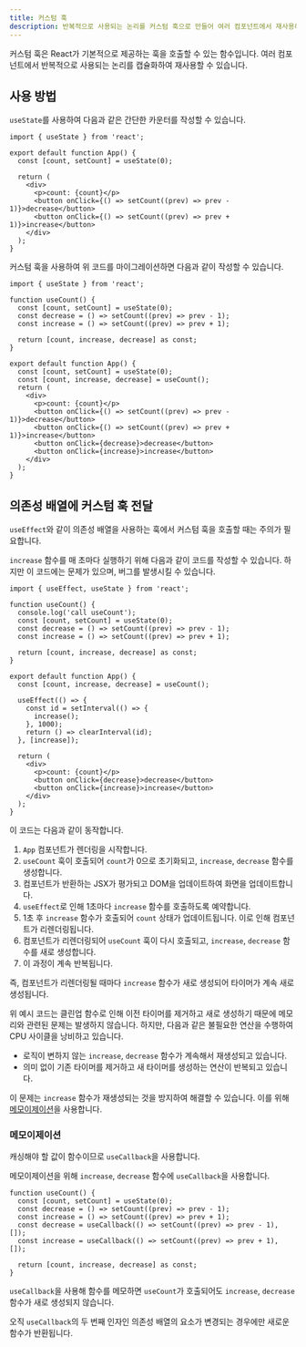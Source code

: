 ```yaml
---
title: 커스텀 훅
description: 반복적으로 사용되는 논리를 커스텀 훅으로 만들어 여러 컴포넌트에서 재사용하는 방법을 알아봅니다.
---
```


커스텀 훅은 React가 기본적으로 제공하는 훅을 호출할 수 있는 함수입니다. 여러 컴포넌트에서 반복적으로 사용되는 논리를 캡슐화하여 재사용할 수 있습니다.

## 사용 방법

`useState`를 사용하여 다음과 같은 간단한 카운터를 작성할 수 있습니다.

```tsx
import { useState } from 'react';

export default function App() {
  const [count, setCount] = useState(0);

  return (
    <div>
      <p>count: {count}</p>
      <button onClick={() => setCount((prev) => prev - 1)}>decrease</button>
      <button onClick={() => setCount((prev) => prev + 1)}>increase</button>
    </div>
  );
}
```

커스텀 훅을 사용하여 위 코드를 마이그레이션하면 다음과 같이 작성할 수 있습니다.

```tsx ins={3-9,13,19-20} del={12,17-18}
import { useState } from 'react';

function useCount() {
  const [count, setCount] = useState(0);
  const decrease = () => setCount((prev) => prev - 1);
  const increase = () => setCount((prev) => prev + 1);

  return [count, increase, decrease] as const;
}

export default function App() {
  const [count, setCount] = useState(0);
  const [count, increase, decrease] = useCount();
  return (
    <div>
      <p>count: {count}</p>
      <button onClick={() => setCount((prev) => prev - 1)}>decrease</button>
      <button onClick={() => setCount((prev) => prev + 1)}>increase</button>
      <button onClick={decrease}>decrease</button>
      <button onClick={increase}>increase</button>
    </div>
  );
}
```

## 의존성 배열에 커스텀 훅 전달

`useEffect`와 같이 의존성 배열을 사용하는 훅에서 커스텀 훅을 호출할 때는 주의가 필요합니다.

`increase` 함수를 매 초마다 실행하기 위해 다음과 같이 코드를 작성할 수 있습니다. 하지만 이 코드에는 문제가 있으며, 버그를 발생시킬 수 있습니다.

```tsx ins={4, 15-20} collapse={5-10, 21-29}
import { useEffect, useState } from 'react';

function useCount() {
  console.log('call useCount');
  const [count, setCount] = useState(0);
  const decrease = () => setCount((prev) => prev - 1);
  const increase = () => setCount((prev) => prev + 1);

  return [count, increase, decrease] as const;
}

export default function App() {
  const [count, increase, decrease] = useCount();

  useEffect(() => {
    const id = setInterval(() => {
      increase();
    }, 1000);
    return () => clearInterval(id);
  }, [increase]);

  return (
    <div>
      <p>count: {count}</p>
      <button onClick={decrease}>decrease</button>
      <button onClick={increase}>increase</button>
    </div>
  );
}
```

이 코드는 다음과 같이 동작합니다.

1. `App` 컴포넌트가 렌더링을 시작합니다.
2. `useCount` 훅이 호출되어 `count`가 0으로 초기화되고, `increase`, `decrease` 함수를 생성합니다.
3. 컴포넌트가 반환하는 JSX가 평가되고 DOM을 업데이트하여 화면을 업데이트합니다.
4. `useEffect`로 인해 1초마다 `increase` 함수를 호출하도록 예약합니다.
5. 1초 후 `increase` 함수가 호출되어 `count` 상태가 업데이트됩니다. 이로 인해 컴포넌트가 리렌더링됩니다.
6. 컴포넌트가 리렌더링되어 `useCount` 훅이 다시 호출되고, `increase`, `decrease` 함수를 새로 생성합니다.
7. 이 과정이 계속 반복됩니다.

즉, 컴포넌트가 리렌더링될 때마다 `increase` 함수가 새로 생성되어 타이머가 계속 새로 생성됩니다.

위 예시 코드는 클린업 함수로 인해 이전 타이머를 제거하고 새로 생성하기 때문에 메모리와 관련된 문제는 발생하지 않습니다. 하지만, 다음과 같은 불필요한 연산을 수행하여 CPU 사이클을 낭비하고 있습니다.

- 로직이 변하지 않는 `increase`, `decrease` 함수가 계속해서 재생성되고 있습니다.
- 의미 없이 기존 타이머를 제거하고 새 타이머를 생성하는 연산이 반복되고 있습니다.

이 문제는 `increase` 함수가 재생성되는 것을 방지하여 해결할 수 있습니다. 이를 위해 [메모이제이션](/react/memoization)을 사용합니다.

### 메모이제이션

캐싱해야 할 값이 함수이므로 `useCallback`을 사용합니다.

메모이제이션을 위해 `increase`, `decrease` 함수에 `useCallback`을 사용합니다.

```tsx del={3-4} ins={5-6}
function useCount() {
  const [count, setCount] = useState(0);
  const decrease = () => setCount((prev) => prev - 1);
  const increase = () => setCount((prev) => prev + 1);
  const decrease = useCallback(() => setCount((prev) => prev - 1), []);
  const increase = useCallback(() => setCount((prev) => prev + 1), []);

  return [count, increase, decrease] as const;
}
```

`useCallback`을 사용해 함수를 메모하면 `useCount`가 호출되어도 `increase`, `decrease` 함수가 새로 생성되지 않습니다.

오직 `useCallback`의 두 번째 인자인 의존성 배열의 요소가 변경되는 경우에만 새로운 함수가 반환됩니다.
